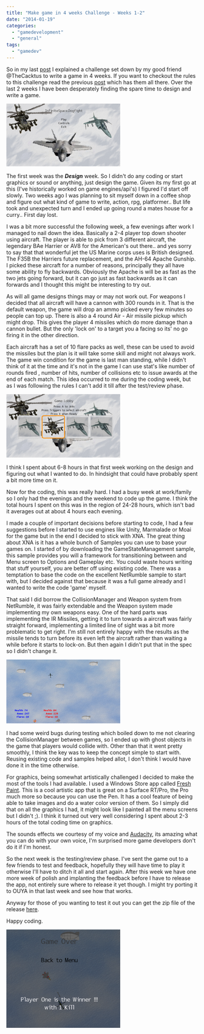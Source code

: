 ```yaml
---
title: "Make game in 4 weeks Challenge - Weeks 1-2"
date: "2014-01-19"
categories: 
  - "gamedevelopment"
  - "general"
tags: 
  - "gamedev"
---
```


So in my last [post](http://www.infinitespace-studios.co.uk/gamedevelopment/goodbye-monogame/) I explained a challenge set down by my good friend @TheCacktus to write a game in 4 weeks. If you want to checkout the rules to this challenge read the previous [post](http://www.infinitespace-studios.co.uk/gamedevelopment/goodbye-monogame/) which has them all there. Over the last 2 weeks I have been desperately finding the spare time to design and write a game.

[![title](images/title-300x165.png)](http://www.infinitespace-studios.co.uk/wp-content/uploads/2014/01/title.png)

The first week was the _**Design**_ week. So I didn't do any coding or start graphics or sound or anything, just design the game. Given its my first go at this (I've historically worked on game engines/api's) I figured I'd start off slowly. Two weeks ago I was planning to sit myself down in a coffee shop and figure out what kind of game to write, action, rpg, platformer.. But life took and unexpected turn and I ended up going round a mates house for a curry.. First day lost.

I was a bit more successful the following week, a few evenings after work I managed to nail down the idea. Basically a 2-4 player top down shooter using aircraft. The player is able to pick from 3 different aircraft, the legendary BAe Harrier or AV8 for the American's out there.. and yes sorry to say that that wonderful jet the US Marine corps uses is British designed. The F35B the Harriers future replacement, and the AH-64 Apache Gunship. I picked these aircraft for a number of reasons, principally they all have some ability to fly backwards. Obviously the Apache is will be as fast as the two jets going forward, but it can go just as fast backwards as it can forwards and I thought this might be interesting to try out.

As will all game designs things may or may not work out. For weapons I decided that all aircraft will have a cannon with 300 rounds in it. That is the default weapon, the game will drop an ammo picked every few minutes so people can top up. There is also a 4 round Air - Air missile pickup which might drop. This gives the player 4 missiles which do more damage than a cannon bullet. But the only 'lock on' to a target you a facing so its' no go firing it in the other direction.

Each aircraft has a set of 10 flare packs as well, these can be used to avoid the missiles but the plan is it will take some skill and might not always work. The game win condition for the game is last man standing, while I didn't think of it at the time and it's not in the game I can use stat's like number of rounds fired , number of hits, number of collisions etc to issue awards at the end of each match. This idea occurred to me during the coding week, but as I was following the rules I can't add it till after the test/review phase.

![lobby](images/lobby-300x167.png)

I think I spent about 6-8 hours in that first week working on the design and figuring out what I wanted to do. In hindsight that could have probably spent a bit more time on it.

Now for the coding, this was really hard. I had a busy week at work/family so I only had the evenings and the weekend to code up the game. I think the total hours I spent on this was in the region of 24-28 hours, which isn't bad it averages out at about 4 hours each evening.

I made a couple of important decisions before starting to code, I had a few suggestions before I started to use engines like Unity, Marmalade or Moai for the game but in the end I decided to stick with XNA. The great thing about XNA is it has a whole bunch of Samples you can use to base your games on. I started of by downloading the GameStateManagement sample, this sample provides you will a framework for transitioning between and Menu screen to Options and Gameplay etc. You could waste hours writing that stuff yourself, you are better off using existing code. There was a temptation to base the code on the excellent NetRumble sample to start with, but I decided against that because it was a full game already and I wanted to write the code 'game' myself.

That said I did borrow the CollisionManager and Weapon system from NetRumble, it was fairly extendable and the Weapon system made implementing my own weapons easy. One of the hard parts was implementing the IR Missiles, getting it to turn towards a aircraft was fairly straight forward, implementing a limited line of sight was a bit more problematic to get right. I'm still not entirely happy with the results as the missile tends to turn before its even left the aircraft rather than waiting a while before it starts to lock-on. But then again I didn't put that in the spec so I didn't change it.

[![gameplay](images/gameplay-300x168.png)](http://www.infinitespace-studios.co.uk/wp-content/uploads/2014/01/gameplay.png)

I had some weird bugs during testing which boiled down to me not clearing the CollisionManager between games, so I ended up with ghost objects in the game that players would collide with. Other than that it went pretty smoothly, I think the key was to keep the concept simple to start with. Reusing existing code and samples helped allot, I don't think I would have done it in the time otherwise.

For graphics, being somewhat artistically challenged I decided to make the most of the tools I had available. I used a Windows Store app called [Fresh Paint](http://apps.microsoft.com/windows/en-us/app/fresh-paint/1926e0a0-5e41-48e1-ba68-be35f2266a03). This is a cool artistic app that is great on a Surface RT/Pro, the Pro much more so because you can use the Pen. It has a cool feature of being able to take images and do a water color version of them. So I simply did that on all the graphics I had, it might look like I painted all the menu screens but I didn't ;). I think it turned out very well considering I spent about 2-3 hours of the total coding time on graphics.

The sounds effects we courtesy of my voice and [Audacity](http://audacity.sourceforge.net/), its amazing what you can do with your own voice, I'm surprised more game developers don't do it if I'm honest.

So the next week is the testing/review phase. I've sent the game out to a few friends to test and feedback, hopefully they will have time to play it otherwise I'll have to ditch it all and start again. After this week we have one more week of polish and implanting the feedback before I have to release the app, not entirely sure where to release it yet though. I might try porting it to OUYA in that last week and see how that works.

Anyway for those of you wanting to test it out you can get the zip file of the release [here](http://www.infinitespace-studios.co.uk/wp-content/uploads/2014/01/InfiniteSpace.Dogfight.zip).

Happy coding.

[![gameover](images/gameover-300x259.png)](http://www.infinitespace-studios.co.uk/wp-content/uploads/2014/01/gameover.png)

